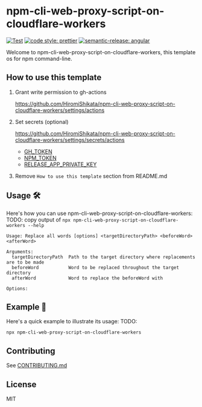 # npm-cli-web-proxy-script-on-cloudflare-workers

[![Test](https://github.com/HiromiShikata/npm-cli-web-proxy-script-on-cloudflare-workers/actions/workflows/test.yml/badge.svg)](https://github.com/HiromiShikata/npm-cli-web-proxy-script-on-cloudflare-workers/actions/workflows/test.yml)
[![code style: prettier](https://img.shields.io/badge/code_style-prettier-ff69b4.svg?style=flat-square)](https://github.com/prettier/prettier)
[![semantic-release: angular](https://img.shields.io/badge/semantic--release-angular-e10079?logo=semantic-release)](https://github.com/semantic-release/semantic-release)

Welcome to npm-cli-web-proxy-script-on-cloudflare-workers, this template os for npm command-line.

## How to use this template

1. Grant write permission to gh-actions

   https://github.com/HiromiShikata/npm-cli-web-proxy-script-on-cloudflare-workers/settings/actions

1. Set secrets (optional)

   https://github.com/HiromiShikata/npm-cli-web-proxy-script-on-cloudflare-workers/settings/secrets/actions
   - [GH_TOKEN](https://github.com/settings/tokens)
   - [NPM_TOKEN](https://www.npmjs.com/settings/hiromi/tokens)
   - [RELEASE_APP_PRIVATE_KEY](https://github.com/settings/apps/semantic-release-changelog)

1. Remove `How to use this template` section from README.md

## Usage 🛠️

Here's how you can use npm-cli-web-proxy-script-on-cloudflare-workers:
TODO: copy output of `npx npm-cli-web-proxy-script-on-cloudflare-workers --help`

```
Usage: Replace all words [options] <targetDirectoryPath> <beforeWord> <afterWord>

Arguments:
  targetDirectoryPath  Path to the target directory where replacements are to be made
  beforeWord           Word to be replaced throughout the target directory
  afterWord            Word to replace the beforeWord with

Options:

```

## Example 📖

Here's a quick example to illustrate its usage:
TODO:

```
npx npm-cli-web-proxy-script-on-cloudflare-workers
```

## Contributing

See [CONTRIBUTING.md](./CONTRIBUTING.md)

## License

MIT
